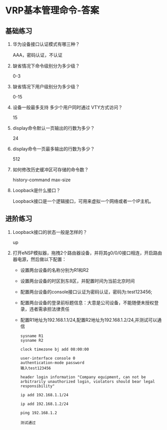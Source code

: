 # VRP基本管理命令-答案

## 基础练习

1. 华为设备接口认证模式有哪三种？

   AAA，密码认证，不认证

2. 缺省情况下命令级别分为多少级？

   0-3

3. 缺省情况下用户级别分为多少级？

   0-15

4. 设备一般最多支持 多少个用户同时通过 VTY方式访问？

   15

5. display命令默认一页输出的行数为多少？

   24

6. display命令一页最多输出的行数为多少？

   512

7. 如何修改历史缓冲区可存储的命令数？

   history-command max-size

8. Loopback是什么接口？

   Loopback接口是一个逻辑接口，可用来虚拟一个网络或者一个IP主机。

## 进阶练习

1. Loopback接口的状态一般是怎样的？

   up

2. 打开eNSP模拟器，拖拽2个路由器设备，并将其g0/0/0接口相连，开启路由器电源，然后做以下配置：

   - 设置两台设备的名称分别为R1和R2
   - 设置两台设备的时区到东8区，并配置时间为当前北京时间
   - 配置两台设备的console接口认证为密码认证，密码为:test123456;
   - 配置两台设备的登录前标题信息：大意是公司设备，不能随便未授权登录，违者需承担法律责任
   - 配置R1地址为192.168.1.1/24,配置R2地址为192.168.1.2/24,并测试可以通信

      ```
      sysname R1
      sysname R2
      ```

      ```
      clock timezone bj add 08:00:00 
      ```

      

      ```
      user-interface console 0
      authentication-mode password
      输入test123456
      ```

      

      ```
      header login information "Company equipment, can not be arbitrarily unauthorized login, violators should bear legal responsibility"
      ```

      ```
      ip add 192.168.1.1/24
      
      ip add 192.168.1.2/24
      ```

      ```
      ping 192.168.1.2
      
      测试通过
      ```